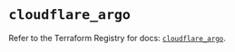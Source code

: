 # `cloudflare_argo`

Refer to the Terraform Registry for docs: [`cloudflare_argo`](https://registry.terraform.io/providers/cloudflare/cloudflare/4.22.0/docs/resources/argo).
